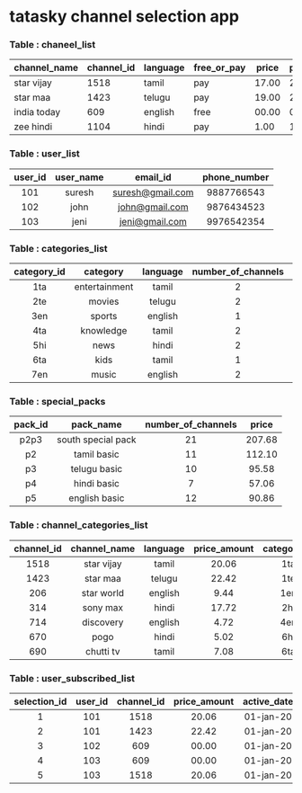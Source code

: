# tatasky channel selection app

### Table : chaneel_list

| channel_name | channel_id | language | free_or_pay | price | price_with_tax |
|--------------|------------|----------|-------------|-------|----------------|
| star vijay   | 1518       | tamil    | pay         | 17.00 | 20.06          |
| star maa     | 1423       | telugu   | pay         | 19.00 | 22.42          |
| india today  | 609        | english  | free        | 00.00 | 00.00          |
| zee hindi    | 1104       | hindi    | pay         | 1.00  | 1.18           |


### Table : user_list

| user_id | user_name |     email_id     | phone_number |
|:-------:|:---------:|:----------------:|:------------:|
|   101   |   suresh  | suresh@gmail.com |  9887766543  |
|   102   |    john   |  john@gmail.com  |  9876434523  |
|   103   |    jeni   |  jeni@gmail.com  |  9976542354  |

### Table : categories_list

| category_id |    category   | language | number_of_channels | price |
|:-----------:|:-------------:|:--------:|:------------------:|:-----:|
|     1ta     | entertainment |   tamil  |          2         | 42.48 |
|     2te     |     movies    |  telugu  |          2         | 31.86 |
|     3en     |     sports    |  english |          1         | 22.42 |
|     4ta     |   knowledge   |   tamil  |          2         |  8.26 |
|     5hi     |      news     |   hindi  |          2         |  1.30 |
|     6ta     |      kids     |   tamil  |          1         |  7.08 |
|     7en     |     music     |  english |          2         |  4.72 |

### Table : special_packs

| pack_id |      pack_name     | number_of_channels |  price |
|:-------:|:------------------:|:------------------:|:------:|
|   p2p3  | south special pack |         21         | 207.68 |
|    p2   |     tamil basic    |         11         | 112.10 |
|    p3   |    telugu basic    |         10         |  95.58 |
|    p4   |     hindi basic    |          7         |  57.06 |
|    p5   |    english basic   |         12         |  90.86 

### Table : channel_categories_list

| channel_id | channel_name | language | price_amount | category_id | special_pack_id |
|:----------:|:------------:|:--------:|:------------:|:-----------:|:---------------:|
|    1518    |  star vijay  |   tamil  |     20.06    |     1ta     |        p2       |
|    1423    |   star maa   |  telugu  |     22.42    |     1te     |        p3       | 
|     206    |  star world  |  english |     9.44     |     1en     |        p5       |
|     314    |   sony max   |   hindi  |     17.72    |     2hi     |        p4       |
|     714    |   discovery  |  english |     4.72     |     4en     |        p5       |
|     670    |     pogo     |   hindi  |     5.02     |     6hi     |        p4       |
|     690    |   chutti tv  |   tamil  |     7.08     |     6ta     |        p2       |

### Table : user_subscribed_list

| selection_id | user_id | channel_id | price_amount | active_date | deactive_date | payment_status |
|:------------:|:-------:|:----------:|:------------:|:-----------:|:-------------:|:--------------:|
|       1      |   101   |    1518    |     20.06    |  01-jan-20  |   30-jan-20   |    completed   |
|       2      |   101   |    1423    |     22.42    |  01-jan-20  |   30-jan-20   |    completed   |
|       3      |   102   |     609    |     00.00    |  01-jan-20  |   30-jan-20   |    completed   |
|       4      |   103   |     609    |     00.00    |  01-jan-20  |   30-jan-20   |    completed   |
|       5      |   103   |    1518    |     20.06    |  01-jan-20  |   30-jan-20   |    completed   |

